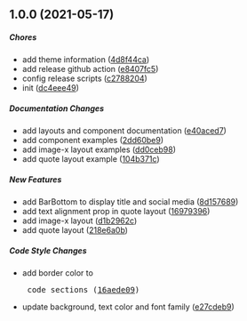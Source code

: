 ## 1.0.0 (2021-05-17)

##### Chores

*  add theme information ([4d8f44ca](https://github.com/moudev/slidev-theme-purplin/commit/4d8f44cac77e2812126b53bb40813680bd5aca96))
*  add release github action ([e8407fc5](https://github.com/moudev/slidev-theme-purplin/commit/e8407fc5887a097fe230cd92cf7b3af70de2d119))
*  config release scripts ([c2788204](https://github.com/moudev/slidev-theme-purplin/commit/c278820494b5a0aec0703914f432cd9c9a95e578))
*  init ([dc4eee49](https://github.com/moudev/slidev-theme-purplin/commit/dc4eee49a72b07cdaa850cadb98ec2d51eb19157))

##### Documentation Changes

*  add layouts and component documentation ([e40aced7](https://github.com/moudev/slidev-theme-purplin/commit/e40aced7bb81faa7deaccaba010981f4a00c6c63))
*  add <BarBottom /> component examples ([2dd60be9](https://github.com/moudev/slidev-theme-purplin/commit/2dd60be98dc8d6f6913dd7bef7de3a4d9877fae1))
*  add image-x layout examples ([dd0ceb98](https://github.com/moudev/slidev-theme-purplin/commit/dd0ceb98a48e24b32f05bf925bdd4848a7faa70c))
*  add quote layout example ([104b371c](https://github.com/moudev/slidev-theme-purplin/commit/104b371cc70e6e9245a08c56436e52cf7b98f9ea))

##### New Features

*  add BarBottom to display title and social media ([8d157689](https://github.com/moudev/slidev-theme-purplin/commit/8d157689c7511ed77d698795be06eae85a755eba))
*  add text alignment prop in quote layout ([16979396](https://github.com/moudev/slidev-theme-purplin/commit/169793969dc9a72e6b27bdbb6a16ca020e4afdf2))
*  add image-x layout ([d1b2962c](https://github.com/moudev/slidev-theme-purplin/commit/d1b2962cfe7d7e2be519a3922191e5ab1bf606b5))
*  add quote layout ([218e6a0b](https://github.com/moudev/slidev-theme-purplin/commit/218e6a0b20aa045bf985415fe48e2eddead1c61b))

##### Code Style Changes

*  add border color to <pre /> code sections ([16aede09](https://github.com/moudev/slidev-theme-purplin/commit/16aede09e0d17d24df917f08cebf743e496c2f55))
*  update background, text color and font family ([e27cdeb9](https://github.com/moudev/slidev-theme-purplin/commit/e27cdeb90a7219c763f43d9e8b0d059ad1529c2d))

